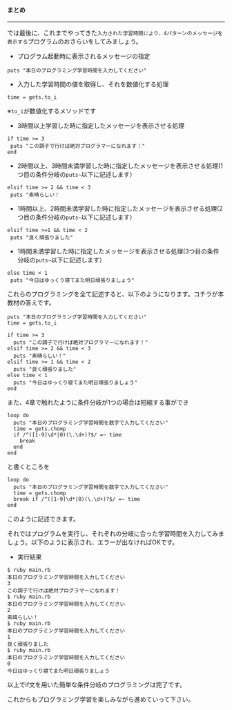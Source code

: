 #### まとめ
****
では最後に、これまでやってきた`入力された学習時間により、4パターンのメッセージを表示する`プログラムのおさらいをしてみましょう。

- プログラム起動時に表示されるメッセージの指定
```
puts "本日のプログラミング学習時間を入力してください"
```

- 入力した学習時間の値を取得し、それを数値化する処理
```
time = gets.to_i
```
※`to_i`が数値化するメソッドです

- 3時間以上学習した時に指定したメッセージを表示させる処理

```
if time >= 3
 puts "この調子で行けば絶対プログラマーになれます！"
end
```

- 2時間以上、3時間未満学習した時に指定したメッセージを表示させる処理(1つ目の条件分岐の`puts~`以下に記述します）

```
elsif time >= 2 && time < 3
 puts "素晴らしい！
```

- 1時間以上、2時間未満学習した時に指定したメッセージを表示させる処理(2つ目の条件分岐の`puts~`以下に記述します）
```
elsif time >=1 && time < 2
 puts "良く頑張りました"
```

- 1時間未満学習した時に指定したメッセージを表示させる処理(3つ目の条件分岐の`puts~`以下に記述します）
```
else time < 1
 puts "今日はゆっくり寝てまた明日頑張りましょう"
```

これらのプログラミングを全て記述すると、以下のようになります。コチラが本教材の答えです。

```
puts "本日のプログラミング学習時間を入力してください"
time = gets.to_i

if time >= 3
  puts "この調子で行けば絶対プログラマーになれます！"
elsif time >= 2 && time < 3
  puts "素晴らしい！"
elsif time >= 1 && time < 2
  puts "良く頑張りました"
else time < 1
  puts "今日はゆっくり寝てまた明日頑張りましょう"
end
```

また、4章で触れたように条件分岐が1つの場合は短縮する事ができ
```
loop do
  puts "本日のプログラミング学習時間を数字で入力してください"
  time = gets.chomp
  if /^([1-9]\d*|0)(\.\d+)?$/ =~ time
    break
  end
end
```
と書くところを
```
loop do
  puts "本日のプログラミング学習時間を数字で入力してください"
  time = gets.chomp
  break if /^([1-9]\d*|0)(\.\d+)?$/ =~ time
end
```

このように記述できます。

それではプログラムを実行し、それぞれの分岐に合った学習時間を入力してみましょう。以下のように表示され、エラーが出なければOKです。

- 実行結果

```
$ ruby main.rb
本日のプログラミング学習時間を入力してください
3
この調子で行けば絶対プログラマーになれます！
$ ruby main.rb
本日のプログラミング学習時間を入力してください
2
素晴らしい！
$ ruby main.rb
本日のプログラミング学習時間を入力してください
1
良く頑張りました
$ ruby main.rb
本日のプログラミング学習時間を入力してください
0
今日はゆっくり寝てまた明日頑張りましょう
```

以上でif文を用いた簡単な条件分岐のプログラミングは完了です。

これからもプログラミング学習を楽しみながら進めていって下さい。
